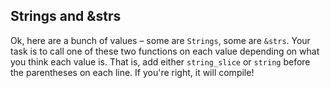 ## Strings and &strs
Ok, here are a bunch of values – some are `Strings`, some are `&strs`.
Your task is to call one of these two functions on each value depending on what you think each value is.
That is, add either `string_slice` or `string` before the parentheses on each line.
If you're right, it will compile!
